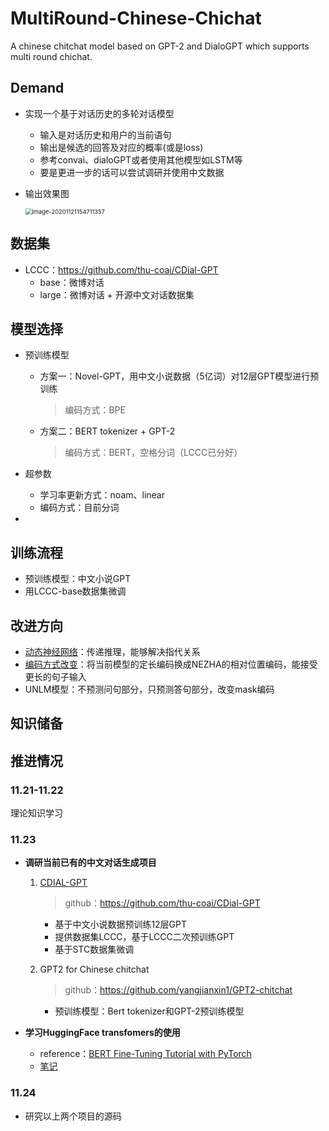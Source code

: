 # MultiRound-Chinese-Chichat

A chinese chitchat model based on GPT-2 and DialoGPT which supports multi round chichat.

## Demand

* 实现一个基于对话历史的多轮对话模型

    * 输入是对话历史和用户的当前语句
    * 输出是候选的回答及对应的概率(或是loss)
    * 参考convai、dialoGPT或者使用其他模型如LSTM等
    * 要是更进一步的话可以尝试调研并使用中文数据

* 输出效果图

    <img src="https://gitee.com/WIN0624/document/raw/markdown-picture/img/image-20201121154711357.png" alt="image-20201121154711357" style="zoom: 67%;" />

## 数据集

* LCCC：https://github.com/thu-coai/CDial-GPT
    * base：微博对话
    * large：微博对话 + 开源中文对话数据集

## 模型选择

* 预训练模型

    * 方案一：Novel-GPT，用中文小说数据（5亿词）对12层GPT模型进行预训练

        > 编码方式：BPE

    * 方案二：BERT tokenizer + GPT-2

        > 编码方式：BERT，空格分词（LCCC已分好）

* 超参数
  
    * 学习率更新方式：noam、linear
    * 编码方式：目前分词
    
* 

## 训练流程

* 预训练模型：中文小说GPT
* 用LCCC-base数据集微调

## 改进方向

* [动态神经网络](https://cs224d.stanford.edu/reports/RaghuvanshiChase.pdf)：传递推理，能够解决指代关系
* [编码方式改变](https://github.com/bojone/nezha_gpt_dialog)：将当前模型的定长编码换成NEZHA的相对位置编码，能接受更长的句子输入
* UNLM模型：不预测问句部分，只预测答句部分，改变mask编码

## 知识储备



## 推进情况

### 11.21-11.22

理论知识学习

### 11.23

* **调研当前已有的中文对话生成项目**

    1. [CDIAL-GPT](https://arxiv.org/abs/2008.03946) 

        > github：https://github.com/thu-coai/CDial-GPT

        * 基于中文小说数据预训练12层GPT
        * 提供数据集LCCC，基于LCCC二次预训练GPT
        * 基于STC数据集微调

    2. GPT2 for Chinese chitchat

        > github：https://github.com/yangjianxin1/GPT2-chitchat

        * 预训练模型：Bert tokenizer和GPT-2预训练模型

* **学习HuggingFace transfomers的使用**

    * reference：[BERT Fine-Tuning Tutorial with PyTorch](https://mccormickml.com/2019/07/22/BERT-fine-tuning/)
    * [笔记](https://github.com/WIN0624/MultiRound-Chinese-Chitchat/blob/main/theories/4.BERT_TUTORIAL.md)

### 11.24

* 研究以上两个项目的源码